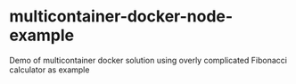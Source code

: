 # multicontainer-docker-node-example
 Demo of multicontainer docker solution using overly complicated Fibonacci calculator as example

